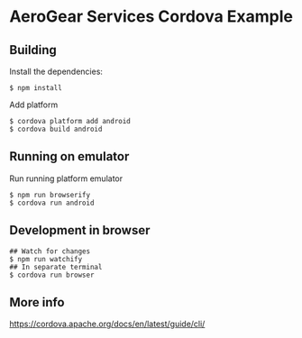 # AeroGear Services Cordova Example

## Building

Install the dependencies:

```
$ npm install
```

Add platform
```
$ cordova platform add android
$ cordova build android
```

## Running on emulator

Run running platform emulator

```
$ npm run browserify
$ cordova run android
```

## Development in browser

```
## Watch for changes
$ npm run watchify
## In separate terminal
$ cordova run browser
```

## More info

https://cordova.apache.org/docs/en/latest/guide/cli/
